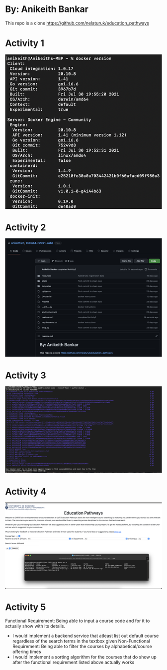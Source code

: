 
# By: Anikeith Bankar 

This repo is a clone https://github.com/nelaturuk/education_pathways

# Activity 1

![Activity1](screenshots/Lab3_Activity1.png)

# Activity 2

![Activity2](screenshots/Lab3_Activity2.png)

# Activity 3

![Activity3](screenshots/Lab3_Activity3.png)

# Activity 4

![Activity4](screenshots/Lab3_Activity4.png)

# Activity 5

Functional Requirement: Being able to input a course code and for it to actually show with its details.
  - I would implement a backend service that atleast list out default course regardless of the search terms in the textbox given
Non-Functional Requirement: Being able to filter the courses by alphabetical/course offering times
  - I would implement a sorting algorithm for the courses that do show up after the functional requirement listed above actually works
